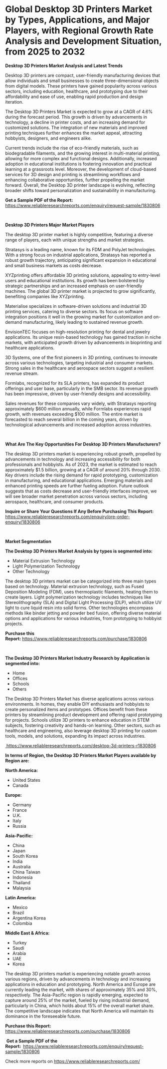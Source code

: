 <p><h1>Global Desktop 3D Printers Market by Types, Applications, and Major Players, with Regional Growth Rate Analysis and Development Situation, from 2025 to 2032</h1></p><p><strong>Desktop 3D Printers Market Analysis and Latest Trends</strong></p>
<p><p>Desktop 3D printers are compact, user-friendly manufacturing devices that allow individuals and small businesses to create three-dimensional objects from digital models. These printers have gained popularity across various sectors, including education, healthcare, and prototyping due to their affordability and ease of use, enabling rapid production and design iteration.</p><p>The Desktop 3D Printers Market is expected to grow at a CAGR of 4.6% during the forecast period. This growth is driven by advancements in technology, a decline in printer costs, and an increasing demand for customized solutions. The integration of new materials and improved printing techniques further enhances the market appeal, attracting hobbyists, designers, and engineers alike.</p><p>Current trends include the rise of eco-friendly materials, such as biodegradable filaments, and the growing interest in multi-material printing, allowing for more complex and functional designs. Additionally, increased adoption in educational institutions is fostering innovation and practical learning at a grassroots level. Moreover, the development of cloud-based services for 3D design and printing is streamlining workflows and enhancing collaborative opportunities, further propelling the market forward. Overall, the Desktop 3D printer landscape is evolving, reflecting broader shifts toward personalization and sustainability in manufacturing.</p></p>
<p><strong>Get a Sample PDF of the Report:&nbsp;</strong> <a href="https://www.reliableresearchreports.com/enquiry/request-sample/1830806?utm_campaign=2665&utm_medium=2&utm_source=Github&utm_content=ia&utm_term=10042025&utm_id=desktop-3d-printers">https://www.reliableresearchreports.com/enquiry/request-sample/1830806</a></p>
<p>&nbsp;</p>
<p><strong>Desktop 3D Printers Major Market Players</strong></p>
<p><p>The desktop 3D printer market is highly competitive, featuring a diverse range of players, each with unique strengths and market strategies. </p><p>Stratasys is a leading name, known for its FDM and PolyJet technologies. With a strong focus on industrial applications, Stratasys has reported a robust growth trajectory, anticipating significant expansion in educational and small business markets as costs decrease.</p><p>XYZprinting offers affordable 3D printing solutions, appealing to entry-level users and educational institutions. Its growth has been bolstered by strategic partnerships and an increased emphasis on user-friendly machines. The global 3D printer market is projected to grow significantly, benefiting companies like XYZprinting.</p><p>Materialise specializes in software-driven solutions and industrial 3D printing services, catering to diverse sectors. Its focus on software integration positions it well in the growing market for customization and on-demand manufacturing, likely leading to sustained revenue growth.</p><p>EnvisionTEC focuses on high-resolution printing for dental and jewelry applications. Its unique resin-based technology has gained traction in niche markets, with anticipated growth driven by advancements in bioprinting and healthcare applications.</p><p>3D Systems, one of the first pioneers in 3D printing, continues to innovate across various technologies, targeting industrial and consumer markets. Strong sales in the healthcare and aerospace sectors suggest a resilient revenue stream.</p><p>Formlabs, recognized for its SLA printers, has expanded its product offerings and user base, particularly in the SMB sector. Its revenue growth has been impressive, driven by user-friendly designs and accessibility.</p><p>Sales revenues for these companies vary widely, with Stratasys reporting approximately $600 million annually, while Formlabs experiences rapid growth, with revenues exceeding $100 million. The entire market is forecasted to reach several billion in the coming years, driven by technological advancements and increased adoption across industries.</p></p>
<p>&nbsp;</p>
<p><strong>What Are The Key Opportunities For Desktop 3D Printers Manufacturers?</strong></p>
<p><p>The desktop 3D printers market is experiencing robust growth, propelled by advancements in technology and increasing accessibility for both professionals and hobbyists. As of 2023, the market is estimated to reach approximately $1.5 billion, growing at a CAGR of around 20% through 2030. Key drivers include the rising demand for rapid prototyping, customization in manufacturing, and educational applications. Emerging materials and enhanced printing speeds are further fueling adoption. Future outlook suggests that as costs decrease and user-friendly interfaces improve, we will see broader market penetration across various sectors, including aerospace, healthcare, and consumer products.</p></p>
<p><strong>Inquire or Share Your Questions If Any Before Purchasing This Report:</strong> <a href="https://www.reliableresearchreports.com/enquiry/pre-order-enquiry/1830806?utm_campaign=2665&utm_medium=2&utm_source=Github&utm_content=ia&utm_term=10042025&utm_id=desktop-3d-printers">https://www.reliableresearchreports.com/enquiry/pre-order-enquiry/1830806</a></p>
<p>&nbsp;</p>
<p><strong>Market Segmentation</strong></p>
<p><strong>The Desktop 3D Printers Market Analysis by types is segmented into:</strong></p>
<p><ul><li>Material Extrusion Technology</li><li>Light Polymerization Technology</li><li>Other Technology</li></ul></p>
<p><p>The desktop 3D printers market can be categorized into three main types based on technology. Material extrusion technology, such as Fused Deposition Modeling (FDM), uses thermoplastic filaments, heating them to create layers. Light polymerization technology includes techniques like Stereolithography (SLA) and Digital Light Processing (DLP), which utilize UV light to cure liquid resin into solid forms. Other technologies encompass methods like binder jetting and powder bed fusion, offering diverse material options and applications for various industries, from prototyping to hobbyist projects.</p></p>
<p><strong>Purchase this Report:&nbsp;</strong><a href="https://www.reliableresearchreports.com/purchase/1830806?utm_campaign=2665&utm_medium=2&utm_source=Github&utm_content=ia&utm_term=10042025&utm_id=desktop-3d-printers">https://www.reliableresearchreports.com/purchase/1830806</a></p>
<p>&nbsp;</p>
<p><strong>The Desktop 3D Printers Market Industry Research by Application is segmented into:</strong></p>
<p><ul><li>Home</li><li>Offices</li><li>Schools</li><li>Others</li></ul></p>
<p><p>The Desktop 3D Printers Market has diverse applications across various environments. In homes, they enable DIY enthusiasts and hobbyists to create personalized items and prototypes. Offices benefit from these printers by streamlining product development and offering rapid prototyping for projects. Schools utilize 3D printers to enhance education in STEM subjects, fostering creativity and hands-on learning. Other sectors, such as healthcare and engineering, also leverage desktop 3D printing for custom tools, models, and solutions, expanding its impact across industries.</p></p>
<p><a href="https://www.reliableresearchreports.com/desktop-3d-printers-r1830806?utm_campaign=2665&utm_medium=2&utm_source=Github&utm_content=ia&utm_term=10042025&utm_id=desktop-3d-printers">&nbsp;https://www.reliableresearchreports.com/desktop-3d-printers-r1830806</a></p>
<p><strong>In terms of Region, the Desktop 3D Printers Market Players available by Region are:</strong></p>
<p>
    <p> <strong> North America: </strong>
        <ul>
            <li>United States</li>
            <li>Canada</li>
        </ul>
        </p> 
    <p> <strong> Europe: </strong>
        <ul>
            <li>Germany</li>
            <li>France</li>
            <li>U.K.</li>
            <li>Italy</li>
            <li>Russia</li>
        </ul>
        </p> 
    <p> <strong> Asia-Pacific: </strong>
        <ul>
            <li>China</li>
            <li>Japan</li>
            <li>South Korea</li>
            <li>India</li>
            <li>Australia</li>
            <li>China Taiwan</li>
            <li>Indonesia</li>
            <li>Thailand</li>
            <li>Malaysia</li>
        </ul>
        </p> 
    <p> <strong> Latin America: </strong>
        <ul>
            <li>Mexico</li>
            <li>Brazil</li>
            <li>Argentina Korea</li>
            <li>Colombia</li>
        </ul>
        </p> 
    <p> <strong> Middle East & Africa: </strong>
        <ul>
            <li>Turkey</li>
            <li>Saudi</li>
            <li>Arabia</li>
            <li>UAE</li>
            <li>Korea</li>
        </ul>
    </p>
    </p>
<p><p>The desktop 3D printers market is experiencing notable growth across various regions, driven by advancements in technology and increasing applications in education and prototyping. North America and Europe are currently leading the market, with shares of approximately 35% and 30%, respectively. The Asia-Pacific region is rapidly emerging, expected to capture around 25% of the market, fueled by rising industrial demand, particularly in China, which holds about 15% of the overall market share. The competitive landscape indicates that North America will maintain its dominance in the foreseeable future.</p></p>
<p><strong>Purchase this Report: </strong><a href="https://www.reliableresearchreports.com/purchase/1830806?utm_campaign=2665&utm_medium=2&utm_source=Github&utm_content=ia&utm_term=10042025&utm_id=desktop-3d-printers">https://www.reliableresearchreports.com/purchase/1830806</a></p>
<p>&nbsp;<strong>Get a Sample PDF of the Report:&nbsp;&nbsp;</strong><a href="https://www.reliableresearchreports.com/enquiry/request-sample/1830806?utm_campaign=2665&utm_medium=2&utm_source=Github&utm_content=ia&utm_term=10042025&utm_id=desktop-3d-printers">https://www.reliableresearchreports.com/enquiry/request-sample/1830806</a></p>
<p><strong></strong></p>
<p>Check more reports on <a href="https://www.reliableresearchreports.com/?utm_campaign=2665&utm_medium=2&utm_source=Github&utm_content=ia&utm_term=10042025&utm_id=desktop-3d-printers">https://www.reliableresearchreports.com/</a></p>